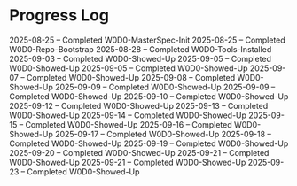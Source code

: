 # Progress Log

2025-08-25 – Completed W0D0-MasterSpec-Init
2025-08-25 – Completed W0D0-Repo-Bootstrap
2025-08-28 – Completed W0D0-Tools-Installed
2025-09-03 – Completed W0D0-Showed-Up
2025-09-05 – Completed W0D0-Showed-Up
2025-09-05 – Completed W0D0-Showed-Up
2025-09-07 – Completed W0D0-Showed-Up
2025-09-08 – Completed W0D0-Showed-Up
2025-09-09 – Completed W0D0-Showed-Up
2025-09-09 – Completed W0D0-Showed-Up
2025-09-10 – Completed W0D0-Showed-Up
2025-09-12 – Completed W0D0-Showed-Up
2025-09-13 – Completed W0D0-Showed-Up
2025-09-14 – Completed W0D0-Showed-Up
2025-09-15 – Completed W0D0-Showed-Up
2025-09-16 – Completed W0D0-Showed-Up
2025-09-17 – Completed W0D0-Showed-Up
2025-09-18 – Completed W0D0-Showed-Up
2025-09-19 – Completed W0D0-Showed-Up
2025-09-20 – Completed W0D0-Showed-Up
2025-09-21 – Completed W0D0-Showed-Up
2025-09-21 – Completed W0D0-Showed-Up
2025-09-23 – Completed W0D0-Showed-Up